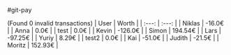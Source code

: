 #git-pay

(Found 0 invalid transactions)
| User | Worth |
| :---: | :---: |
| Niklas | -16.0€ |
| Anna | 0.0€ |
| test | 0.0€ |
| Kevin | -126.0€ |
| Simon | 194.54€ |
| Lars | -97.25€ |
| Yuriy | 8.29€ |
| test2 | 0.0€ |
| Kai | -51.0€ |
| Judith | -21.5€ |
| Moritz | 152.93€ |
